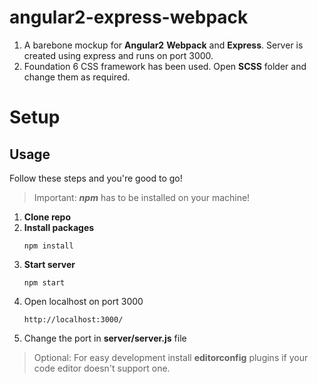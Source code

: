 # angular2-express-webpack
1. A barebone mockup for **Angular2** **Webpack** and **Express**. Server is created using express and runs on port 3000.
2. Foundation 6 CSS framework has been used. Open **SCSS** folder and change them as required.

# Setup 

## Usage

Follow these steps and you're good to go!
>Important: ***npm*** has to be installed on your machine!

1. **Clone repo**
2. **Install packages**
    ```
    npm install
    ```    
3. **Start server**
    ```
    npm start
    ```
4. Open localhost on port 3000
    ```
    http://localhost:3000/
    ```
5. Change the port in **server/server.js** file

>Optional: For easy development install **editorconfig** plugins if your code editor doesn't support one.
